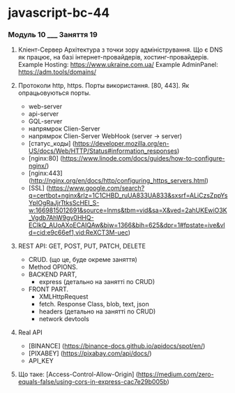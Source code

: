 # javascript-bc-44

### Модуль 10 **\_\_\_** Заняття 19

1. Кліент-Сервер Архітектура з точки зору адміністрування. Що є DNS як працює, на базі інтернет-провайдерів,
   хостинг-провайдерів. Example Hosting: https://www.ukraine.com.ua/ Example AdminPanel: https://adm.tools/domains/
2. Протоколи http, https. Порты використання. [80, 443]. Як опрацьовуються порты.
   - web-server
   - api-server
   - GQL-server
   - напрямрок Clien-Server
   - напрямрок Clien-Server WebHook (server -> server)
   - [статус_коды] (https://developer.mozilla.org/en-US/docs/Web/HTTP/Status#information_responses)
   - [nginx:80] (https://www.linode.com/docs/guides/how-to-configure-nginx/)
   - [nginx:443] (http://nginx.org/en/docs/http/configuring_https_servers.html)
   - [SSL]
     (https://www.google.com/search?q=certbot+nginx&rlz=1C1CHBD_ruUA833UA833&sxsrf=ALiCzsZppYsYplOgRaJjrTtksScHEI_S-w:1669815012691&source=lnms&tbm=vid&sa=X&ved=2ahUKEwiO3K_Vgdb7AhW9gv0HHQ-EClkQ_AUoAXoECAIQAw&biw=1366&bih=625&dpr=1#fpstate=ive&vld=cid:e9c66ef1,vid:ReXCT3M-uec)
3. REST API: GET, POST, PUT, PATCH, DELETE
   - CRUD. (що це, буде окреме заняття)
   - Method OPIONS.
   - BACKEND PART,
     - express (детально на занятті по CRUD)
   - FRONT PART.
     - XMLHttpRequest
     - fetch. Response Class, blob, text, json
     - headers (детально на занятті по CRUD)
     - network devtools
4. Real API

   - [BINANCE] (https://binance-docs.github.io/apidocs/spot/en/)
   - [PIXABEY] (https://pixabay.com/api/docs/)
   - API_KEY

5. Що таке: [Access-Control-Allow-Origin] (https://medium.com/zero-equals-false/using-cors-in-express-cac7e29b005b)
